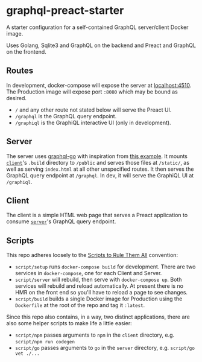 # graphql-preact-starter

A starter configuration for a self-contained GraphQL server/client Docker
image.

Uses Golang, Sqlite3 and GraphQL on the backend and Preact and GraphQL on
the frontend.

## Routes

In development, docker-compose will expose the server at <localhost:4510>. The
Production image will expose port `:8080` which may be bound as desired.

- `/` and any other route not stated below will serve the Preact UI.
- `/graphql` is the GraphQL query endpoint.
- `/graphiql` is the GraphiQL interactive UI (only in development).

## Server

The server uses [graphql-go] with inspiration from [this example][gql-example].
It mounts [`client`](#client)'s `.build` directory to `/public` and serves
those files at `/static/`, as well as serving `index.html` at all other
unspecified routes. It then serves the GraphQL query endpoint at `/graphql`.
In dev, it will serve the GraphiQL UI at `/graphiql`.

## Client

The client is a simple HTML web page that serves a Preact application to
consume [`server`](#server)'s GraphQL query endpoint.

## Scripts

This repo adheres loosely to the [Scripts to Rule Them All] convention:

- `script/setup` runs `docker-compose build` for development. There are two
  services in `docker-compose`, one for each Client and Server.
- `script/server` will rebuild, then serve with `docker-compose up`. Both
  services will rebuild and reload automatically. At present there is no HMR
  on the front end so you'll have to reload a page to see changes.
- `script/build` builds a single Docker image for Production using the
  `Dockerfile` at the root of the repo and tag it `:latest`.

Since this repo also contains, in a way, two distinct applications, there
are also some helper scripts to make life a little easier:

- `script/npm` passes arguments to `npm` in the `client` directory, e.g.
  `script/npm run codegen`
- `script/go` passes arguments to `go` in the `server` directory, e.g.
  `script/go vet ./...`

[graphql-go]: https://github.com/graph-gophers/graphql-go
[gql-example]: https://github.com/tonyghita/graphql-go-example
[scripts to rule them all]: https://github.com/github/scripts-to-rule-them-all
